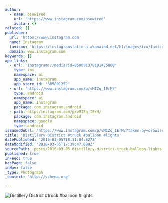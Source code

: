 ```yaml
---
author:
  - name: osowired
    url: 'https://www.instagram.com/osowired'
    avatar: {}
related: []
publisher:
  url: 'https://www.instagram.com'
  name: Instagram
  favicon: 'https://instagramstatic-a.akamaihd.net/h1/images/ico/favicon.ico/7cdab0872b15.ico'
  domain: www.instagram.com
keywords: []
app_links:
  - url: 'instagram://media?id=850091378181425868'
    type: ios
    namespace: ai
    app_name: Instagram
    app_store_id: '389801252'
  - url: 'https://www.instagram.com/p/vMIZq_IErM/'
    type: android
    namespace: ai
    app_name: Instagram
    package: com.instagram.android
  - path: https/instagram.com/p/vMIZq_IErM/
    package: com.instagram.android
    namespace: google
    type: android
isBasedOnUrl: 'https://www.instagram.com/p/vMIZq_IErM/?taken-by=osowired'
title: 'Distillery District #truck #balloon #lights'
datePublished: '2016-03-05T18:11:04.827Z'
dateModified: '2016-03-05T17:39:47.699Z'
sourcePath: _posts/2016-03-05-distillery-district-truck-balloon-lights.md
published: true
inFeed: true
hasPage: false
inNav: false
_type: Photograph
_context: 'http://schema.org'

---
```

![Distillery District &num;truck &num;balloon &num;lights](https://scontent.cdninstagram.com/t51.2885-15/e15/10784885_961478637199796_2046983939_n.jpg?ig_cache_key=ODUwMDkxMzc4MTgxNDI1ODY4.2)